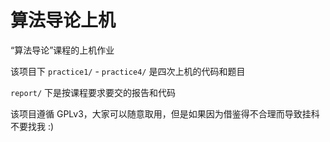 # 算法导论上机
“算法导论”课程的上机作业

该项目下 `practice1/` - `practice4/` 是四次上机的代码和题目

`report/` 下是按课程要求要交的报告和代码

 

该项目遵循 GPLv3，大家可以随意取用，但是如果因为借鉴得不合理而导致挂科不要找我 :)

